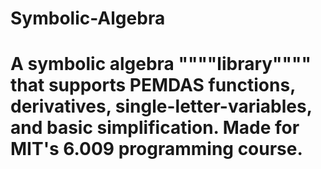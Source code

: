 # Symbolic-Algebra
# A symbolic algebra """"library"""" that supports PEMDAS functions, derivatives, single-letter-variables, and basic simplification. Made for MIT's 6.009 programming course.
